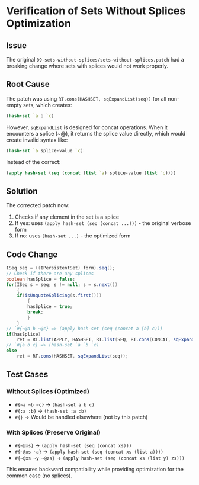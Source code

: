 # Verification of Sets Without Splices Optimization

## Issue
The original `09-sets-without-splices/sets-without-splices.patch` had a breaking change where sets with splices would not work properly.

## Root Cause
The patch was using `RT.cons(HASHSET, sqExpandList(seq))` for all non-empty sets, which creates:
```clojure
(hash-set `a b `c)
```

However, `sqExpandList` is designed for concat operations. When it encounters a splice (~@), it returns the splice value directly, which would create invalid syntax like:
```clojure
(hash-set `a splice-value `c)
```

Instead of the correct:
```clojure
(apply hash-set (seq (concat (list `a) splice-value (list `c))))
```

## Solution
The corrected patch now:
1. Checks if any element in the set is a splice
2. If yes: uses `(apply hash-set (seq (concat ...)))` - the original verbose form
3. If no: uses `(hash-set ...)` - the optimized form

## Code Change
```java
ISeq seq = ((IPersistentSet) form).seq();
// Check if there are any splices
boolean hasSplice = false;
for(ISeq s = seq; s != null; s = s.next())
    {
    if(isUnquoteSplicing(s.first()))
        {
        hasSplice = true;
        break;
        }
    }
// `#{~@a b ~@c} => (apply hash-set (seq (concat a [b] c)))
if(hasSplice)
    ret = RT.list(APPLY, HASHSET, RT.list(SEQ, RT.cons(CONCAT, sqExpandList(seq))));
// `#{a b c} => (hash-set `a `b `c)
else
    ret = RT.cons(HASHSET, sqExpandList(seq));
```

## Test Cases

### Without Splices (Optimized)
- `#{~a ~b ~c}` → `(hash-set a b c)`
- `#{:a :b}` → `(hash-set :a :b)`
- `#{}` → Would be handled elsewhere (not by this patch)

### With Splices (Preserve Original)
- `#{~@xs}` → `(apply hash-set (seq (concat xs)))`
- `#{~@xs ~a}` → `(apply hash-set (seq (concat xs (list a))))`
- `#{~@xs ~y ~@zs}` → `(apply hash-set (seq (concat xs (list y) zs)))`

This ensures backward compatibility while providing optimization for the common case (no splices).
